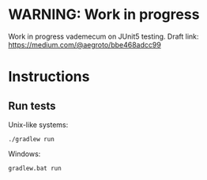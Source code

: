 # WARNING: Work in progress
Work in progress vademecum on JUnit5 testing. Draft link: https://medium.com/@aegroto/bbe468adcc99

# Instructions
## Run tests

Unix-like systems:
```
./gradlew run
```

Windows:
```
gradlew.bat run
```

